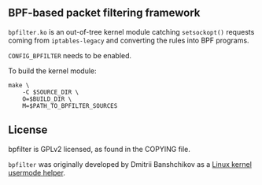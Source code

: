BPF-based packet filtering framework
---

`bpfilter.ko` is an out-of-tree kernel module catching `setsockopt()` requests coming from `iptables-legacy` and converting the rules into BPF programs.

`CONFIG_BPFILTER` needs to be enabled.

To build the kernel module:
```shell
make \
	-C $SOURCE_DIR \
	O=$BUILD_DIR \
	M=$PATH_TO_BPFILTER_SOURCES
```


## License

bpfilter is GPLv2 licensed, as found in the COPYING file.

`bpfilter` was originally developed by Dmitrii Banshchikov as a [Linux kernel usermode helper](https://lore.kernel.org/bpf/20210829183608.2297877-1-me@ubique.spb.ru/).
